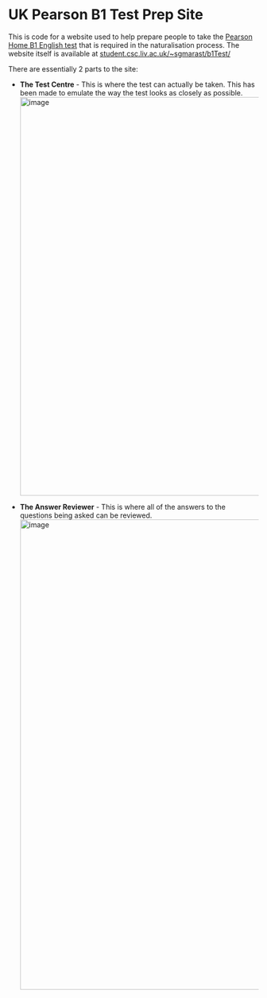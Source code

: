 # UK Pearson B1 Test Prep Site
This is code for a website used to help prepare people to take the [Pearson Home B1 English test](https://www.pearsonpte.com/selt-tests/pte-home-b1) that is required in the naturalisation process. The website itself is available at [student.csc.liv.ac.uk/~sgmarast/b1Test/](https://student.csc.liv.ac.uk/~sgmarast/b1Test/)

There are essentially 2 parts to the site:
- **The Test Centre** - This is where the test can actually be taken. This has been made to emulate the way the test looks as closely as possible.
  <img width="1381" height="802" alt="image" src="https://github.com/user-attachments/assets/6770bf02-0a1f-487d-bedd-44a0d1f78c4b" />

- **The Answer Reviewer** - This is where all of the answers to the questions being asked can be reviewed.
  <img width="1893" height="946" alt="image" src="https://github.com/user-attachments/assets/85305cde-9e68-4316-a408-f942019125a2" />

